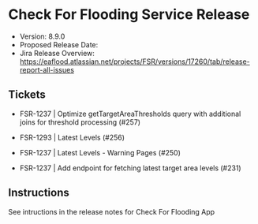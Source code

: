 # Check For Flooding Service Release

* Version: 8.9.0
* Proposed Release Date: 
* Jira Release Overview: https://eaflood.atlassian.net/projects/FSR/versions/17260/tab/release-report-all-issues

## Tickets


  
  - FSR-1237 | Optimize getTargetAreaThresholds query with additional joins for threshold processing (#257)
  
  - FSR-1293 | Latest Levels (#256)
  
  - FSR-1237 | Latest Levels - Warning Pages (#250)
  
  - FSR-1237 | Add endpoint for fetching latest target area levels (#231)
  


## Instructions

See intructions in the release notes for Check For Flooding App
